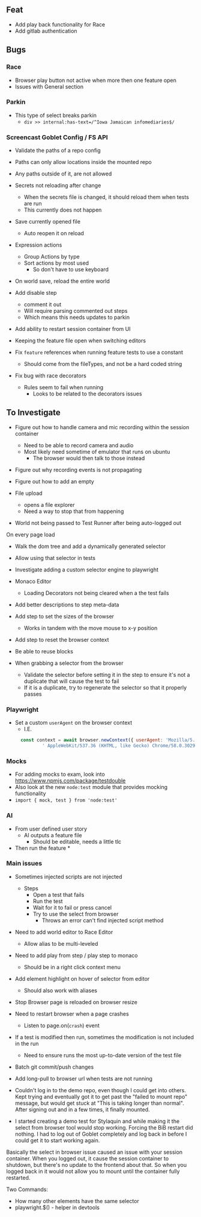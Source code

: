 ## Feat
* Add play back functionality for Race
* Add gitlab authentication

## Bugs

### Race
* Browser play button not active when more then one feature open
* Issues with General section


### Parkin
* This type of select breaks parkin 
  * `div >> internal:has-text=/^Iowa Jamaican infomediaries$/`

### Screencast Goblet Config / FS API
* Validate the paths of a repo config
* Paths can only allow locations inside the mounted repo
* Any paths outside of it, are not allowed

* Secrets not reloading after change
  * When the secrets file is changed, it should reload them when tests are run
  * This currently does not happen

* Save currently opened file
  * Auto reopen it on reload

* Expression actions
  * Group Actions by type
  * Sort actions by most used
    * So don't have to use keyboard


* On world save, reload the entire world


* Add disable step
  * comment it out
  * Will require parsing commented out steps
  * Which means this needs updates to parkin


* Add ability to restart session container from UI

* Keeping the feature file open when switching editors


* Fix `feature` references when running feature tests to use a constant
  * Should come from the fileTypes, and not be a hard coded string


* Fix bug with race decorators
  * Rules seem to fail when running
    * Looks to be related to the decorators issues


## To Investigate
* Figure out how to handle camera and mic recording within the session container
  * Need to be able to record camera and audio
  * Most likely need sometime of emulator that runs on ubuntu
    * The browser would then talk to those instead

* Figure out why recording events is not propagating
* Figure out how to add an empty 
* File upload
  * opens a file explorer
  * Need a way to stop that from happening


* World not being passed to Test Runner after being auto-logged out

On every page load
* Walk the dom tree and add a dynamically generated selector
* Allow using that selector in tests
* Investigate adding a custom selector engine to playwright


* Monaco Editor
  * Loading Decorators not being cleared when a the test fails


* Add better descriptions to step meta-data
* Add step to set the sizes of the browser
  * Works in tandem with the move mouse to x-y position
* Add step to reset the browser context
* Be able to reuse blocks

* When grabbing a selector from the browser
  * Validate the selector before setting it in the step to ensure it's not a duplicate that will cause the test to fail
  * If it is a duplicate, try to regenerate the selector so that it properly passes


### Playwright
* Set a custom `userAgent` on the browser context
  * I.E.
  ```js
    const context = await browser.newContext({ userAgent: 'Mozilla/5.0 (Windows NT 10.0; Win64; x64)' +
            ' AppleWebKit/537.36 (KHTML, like Gecko) Chrome/58.0.3029.110 Safari/537.36', }); 
  ```

### Mocks
  * For adding mocks to exam, look into https://www.npmjs.com/package/testdouble
  * Also look at the new `node:test` module that provides mocking functionality 
  * `import { mock, test } from 'node:test'`



### AI
* From user defined user story
  * AI outputs a feature file 
    * Should be editable, needs a little tlc
* Then run the feature
  * 



### Main issues
* Sometimes injected scripts are not injected
  * Steps
    * Open a test that fails
    * Run the test
    * Wait for it to fail or press cancel
    * Try to use the select from browser
      * Throws an error can't find injected script method
* Need to add world editor to Race Editor
  * Allow alias to be multi-leveled
* Need to add play from step / play step to monaco
  * Should be in a right click context menu
* Add element highlight on hover of selector from editor
  * Should also work with aliases
* Stop Browser page is reloaded on browser resize
* Need to restart browser when a page crashes
  * Listen to page.on(`crash`) event
* If a test is modified then run, sometimes the modification is not included in the run
  * Need to ensure runs the most up-to-date version of the test file
* Batch git commit/push changes
* Add long-pull to browser url when tests are not running


* Couldn't log in to the demo repo, even though I could get into others. Kept trying and eventually got it to get past the "failed to mount repo" message, but would get stuck at "This is taking longer than normal". After signing out and in a few times, it finally mounted.

* I started creating a demo test for Stylaquin and while making it the select from browser tool would stop working. Forcing the BiB restart did nothing. I had to log out of Goblet completely and log back in before I could get it to start working again.


Basically the select in browser issue caused an issue with your session container. When you logged out, it cause the session container to shutdown, but there's no update to the frontend about that. So when you  logged back in it would not allow you to mount until the container fully restarted.



Two Commands:
* How many other elements have the same selector
* playwright.$() - helper in devtools